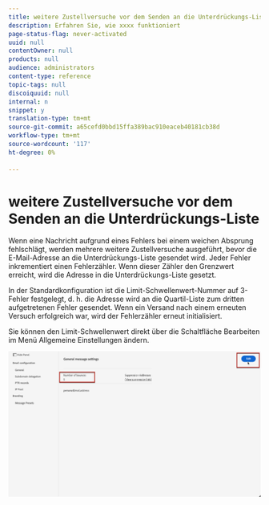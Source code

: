 ```yaml
---
title: weitere Zustellversuche vor dem Senden an die Unterdrückungs-Liste
description: Erfahren Sie, wie xxxx funktioniert
page-status-flag: never-activated
uuid: null
contentOwner: null
products: null
audience: administrators
content-type: reference
topic-tags: null
discoiquuid: null
internal: n
snippet: y
translation-type: tm+mt
source-git-commit: a65cefd0bbd15ffa389bac910eaceb40181cb38d
workflow-type: tm+mt
source-wordcount: '117'
ht-degree: 0%

---
```



# weitere Zustellversuche vor dem Senden an die Unterdrückungs-Liste

Wenn eine Nachricht aufgrund eines Fehlers bei einem weichen Absprung fehlschlägt, werden mehrere weitere Zustellversuche ausgeführt, bevor die E-Mail-Adresse an die Unterdrückungs-Liste gesendet wird. Jeder Fehler inkrementiert einen Fehlerzähler. Wenn dieser Zähler den Grenzwert erreicht, wird die Adresse in die Unterdrückungs-Liste gesetzt.

In der Standardkonfiguration ist die Limit-Schwellenwert-Nummer auf 3-Fehler festgelegt, d. h. die Adresse wird an die Quartil-Liste zum dritten aufgetretenen Fehler gesendet. Wenn ein Versand nach einem erneuten Versuch erfolgreich war, wird der Fehlerzähler erneut initialisiert.

Sie können den Limit-Schwellenwert direkt über die Schaltfläche Bearbeiten im Menü Allgemeine Einstellungen ändern.

![](../assets/retries-edition.png)
